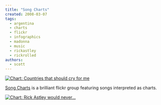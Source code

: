 ```yaml
---
title: "Song Charts"
created: 2008-03-07
tags:
  - argentina
  - charts
  - flickr
  - infographics
  - madonna
  - music
  - rickastley
  - rickrolled
authors:
  - scott
---
```


[![Chart: Countries that should cry for me](/images/2283442064_a4897dd789.jpg)](http://www.flickr.com/photos/boyshapedbox/2283442064/in/pool-songchart)

[Song Charts](http://www.flickr.com/groups/songchart/pool/) is a brilliant flickr group featuring songs interpreted as charts.

[![Chart: Rick Astley would never...](/images/2282655473_4565b351fb.jpg)](http://www.yougotrickrolled.com/)
